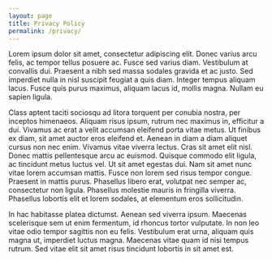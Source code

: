 ```yaml
---
layout: page
title: Privacy Policy
permalink: /privacy/
---
```


Lorem ipsum dolor sit amet, consectetur adipiscing elit. Donec varius arcu felis, ac tempor tellus posuere ac. Fusce sed varius diam. Vestibulum at convallis dui. Praesent a nibh sed massa sodales gravida et ac justo. Sed imperdiet nulla in nisl suscipit feugiat a quis diam. Integer tempus aliquam lacus. Fusce quis purus maximus, aliquam lacus id, mollis magna. Nullam eu sapien ligula.

Class aptent taciti sociosqu ad litora torquent per conubia nostra, per inceptos himenaeos. Aliquam risus ipsum, rutrum nec maximus in, efficitur a dui. Vivamus ac erat a velit accumsan eleifend porta vitae metus. Ut finibus ex diam, sit amet auctor eros eleifend et. Aenean in diam a diam aliquet cursus non nec enim. Vivamus vitae viverra lectus. Cras sit amet elit nisl. Donec mattis pellentesque arcu ac euismod. Quisque commodo elit ligula, ac tincidunt metus luctus vel. Ut sit amet egestas dui. Nam sit amet nunc vitae lorem accumsan mattis. Fusce non lorem sed risus tempor congue. Praesent in mattis purus. Phasellus libero erat, volutpat nec semper ac, consectetur non ligula. Phasellus molestie mauris in fringilla viverra. Phasellus lobortis elit et lorem sodales, at elementum eros sollicitudin.

In hac habitasse platea dictumst. Aenean sed viverra ipsum. Maecenas scelerisque sem ut enim fermentum, id rhoncus tortor vulputate. In non leo vitae odio tempor sagittis non eu felis. Vestibulum erat urna, aliquam quis magna ut, imperdiet luctus magna. Maecenas vitae quam id nisi tempus rutrum. Sed vitae elit sit amet risus tincidunt lobortis in sit amet est.
